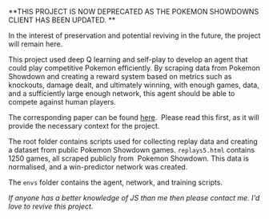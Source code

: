 **THIS PROJECT IS NOW DEPRECATED AS THE POKEMON SHOWDOWNS CLIENT HAS BEEN UPDATED. **

In the interest of preservation and potential reviving in the future, the project will remain here.

This project used deep Q learning and self-play to develop an agent that could play competitive Pokemon efficiently. By scraping data from Pokemon Showdown and creating a reward system based on metrics such as knockouts, damage dealt, and ultimately winning, with enough games, data, and a sufficiently large enough network, this agent should be able to compete against human players.

The corresponding paper can be found [here](https://github.com/Tayyab-H/Pokemon-Showdown-AI/blob/master/Deep%20Q%20Learning%20for%20Pokemon%20Showdown.pdf).  Please read this first, as it will provide the necessary context for the project.

The root folder contains scripts used for collecting replay data and creating a dataset from public Pokemon Showdown games. ```replays5.html``` contains 1250 games, all scraped publicly from  Pokemon Showdown. This data is normalised, and a win-predictor network was created.

The ```envs``` folder contains the agent, network, and training scripts. 


*If anyone has a better knowledge of JS than me then please contact me. I'd love to revive this project.*
